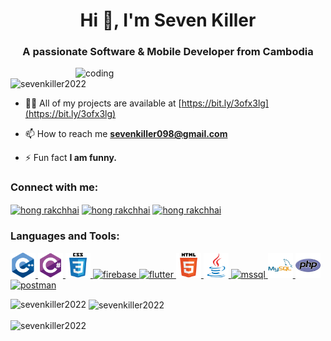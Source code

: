 <h1 align="center">Hi 👋, I'm Seven Killer</h1>
<h3 align="center">A passionate Software & Mobile Developer from Cambodia</h3>

<img align="right" alt="coding" width = "400" src="https://camo.githubusercontent.com/cae12fddd9d6982901d82580bdf321d81fb299141098ca1c2d4891870827bf17/68747470733a2f2f6d69726f2e6d656469756d2e636f6d2f6d61782f313336302f302a37513379765349765f7430696f4a2d5a2e676966">

<p align="left"> <img src="https://komarev.com/ghpvc/?username=sevenkiller2022&label=Profile%20views&color=0e75b6&style=flat" alt="sevenkiller2022" /> </p>

- 👨‍💻 All of my projects are available at [https://bit.ly/3ofx3lg](https://bit.ly/3ofx3lg)

- 📫 How to reach me **sevenkiller098@gmail.com**

- ⚡ Fun fact **I am funny.**

<h3 align="left">Connect with me:</h3>
<p align="left">
<a href="https://linkedin.com/in/hong rakchhai" target="blank"><img align="center" src="https://raw.githubusercontent.com/rahuldkjain/github-profile-readme-generator/master/src/images/icons/Social/linked-in-alt.svg" alt="hong rakchhai" height="30" width="40" /></a>
<a href="[https://fb.com/hong rakchhai](https://www.facebook.com/profile.php?id=100089584830385)" target="blank"><img align="center" src="[https://fb.com/hong rakchhai](https://www.facebook.com/profile.php?id=100089584830385)" alt="hong rakchhai" height="30" width="40" /></a>
<a href="[https://www.youtube.com/c/hong rakchhai](https://www.youtube.com/channel/UCN1n0Zho6kVw2-8kMzc9ViQ)" target="blank"><img align="center" src="[[https://www.youtube.com/c/hong rakchhai](https://www.youtube.com/channel/UCN1n0Zho6kVw2-8kMzc9ViQ)](https://w7.pngwing.com/pngs/674/324/png-transparent-youtube-logo-music-video-computer-icons-youtube-logo-text-trademark-logo.png)" alt="hong rakchhai" height="30" width="40" /></a>
</p>

<h3 align="left">Languages and Tools:</h3>
<p align="left"> <a href="https://www.w3schools.com/cpp/" target="_blank" rel="noreferrer"> <img src="https://raw.githubusercontent.com/devicons/devicon/master/icons/cplusplus/cplusplus-original.svg" alt="cplusplus" width="40" height="40"/> </a> <a href="https://www.w3schools.com/cs/" target="_blank" rel="noreferrer"> <img src="https://raw.githubusercontent.com/devicons/devicon/master/icons/csharp/csharp-original.svg" alt="csharp" width="40" height="40"/> </a> <a href="https://www.w3schools.com/css/" target="_blank" rel="noreferrer"> <img src="https://raw.githubusercontent.com/devicons/devicon/master/icons/css3/css3-original-wordmark.svg" alt="css3" width="40" height="40"/> </a> <a href="https://firebase.google.com/" target="_blank" rel="noreferrer"> <img src="https://www.vectorlogo.zone/logos/firebase/firebase-icon.svg" alt="firebase" width="40" height="40"/> </a> <a href="https://flutter.dev" target="_blank" rel="noreferrer"> <img src="https://www.vectorlogo.zone/logos/flutterio/flutterio-icon.svg" alt="flutter" width="40" height="40"/> </a> <a href="https://www.w3.org/html/" target="_blank" rel="noreferrer"> <img src="https://raw.githubusercontent.com/devicons/devicon/master/icons/html5/html5-original-wordmark.svg" alt="html5" width="40" height="40"/> </a> <a href="https://www.java.com" target="_blank" rel="noreferrer"> <img src="https://raw.githubusercontent.com/devicons/devicon/master/icons/java/java-original.svg" alt="java" width="40" height="40"/> </a> <a href="https://www.microsoft.com/en-us/sql-server" target="_blank" rel="noreferrer"> <img src="https://www.svgrepo.com/show/303229/microsoft-sql-server-logo.svg" alt="mssql" width="40" height="40"/> </a> <a href="https://www.mysql.com/" target="_blank" rel="noreferrer"> <img src="https://raw.githubusercontent.com/devicons/devicon/master/icons/mysql/mysql-original-wordmark.svg" alt="mysql" width="40" height="40"/> </a> <a href="https://www.php.net" target="_blank" rel="noreferrer"> <img src="https://raw.githubusercontent.com/devicons/devicon/master/icons/php/php-original.svg" alt="php" width="40" height="40"/> </a> <a href="https://postman.com" target="_blank" rel="noreferrer"> <img src="https://www.vectorlogo.zone/logos/getpostman/getpostman-icon.svg" alt="postman" width="40" height="40"/> </a> </p>

<p><img align="left" src="https://github-readme-stats.vercel.app/api/top-langs?username=sevenkiller2022&show_icons=true&locale=en&layout=compact" alt="sevenkiller2022" /></p>

<p>&nbsp;<img align="center" src="https://github-readme-stats.vercel.app/api?username=sevenkiller2022&show_icons=true&locale=en" alt="sevenkiller2022" /></p>

<p><img align="center" src="https://github-readme-streak-stats.herokuapp.com/?user=sevenkiller2022&" alt="sevenkiller2022" /></p>
